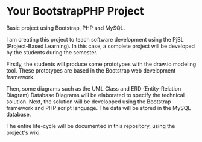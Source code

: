 # Your BootstrapPHP Project
Basic project using Bootstrap, PHP and MySQL.

I am creating this project to teach software development using the PjBL (Project-Based Learning). In this case, a complete project will be developed by the students during the semester.

Firstly, the students will produce some prototypes with the draw.io modeling tool. These prototypes are based in the Bootstrap web development framework.

Then, some diagrams such as the UML Class and ERD (Entity-Relation Diagram) Database Diagrams will be elaborated to specify the technical solution. Next, the solution will be developped using the Bootstrap framework and PHP script language. The data will be stored in the MySQL database.

The entire life-cycle will be documented in this repository, using the project's wiki.
